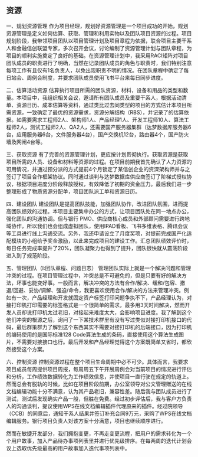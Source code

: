 
## 资源

一、规划资源管理
作为项目经理，规划好资源管理是一个项目成功的开始，规划资源管理是定义如何估算、获取、管理和利用实物以及团队项目资源的过程。项目规划阶段，我带领项目团队以项目管理计划及项目章程为依据，联合项目主要干系人和金融信创联盟专家，多次召开会议，讨论编制了资源管理计划与团队章程，为项目的顺利实施奠定了良好的基础。在资源管理计划中，我采用RACI矩阵对项目团队成员的职责进行了明确，当然在记录团队成员的角色与职责时，我们特别注意每项工作有且仅有1名负责人，以免出现职责不明的情况。在团队章程中确定了每日站会、周例会制度，并要求团队成员使用飞书平台来每日同步进度。


二、估算活动资源
估算执行项目所需的团队资源，材料，设备和用品的类型和数量。本项目中，我组织相关会议，邀请所有团队成员及重要干系人，根据活动清单、资源日历、成本估算等资料，通过类比过去同类型的项目的方式估计本项目所需资源，一致确定了最优的资源需求，资源分解结构（RBS），并记录了的估算依据。如需要需求工程师2人、架构师1人、产品经理1人、开发工程师10人、算法工程师2人，测试工程师2人、QA2人，还需要国产服务器集群（达梦数据库服务器6台，应用服务器6台，文件服务器4台），国产交换机12台，路由器4个，国产防火墙及网闸4台等。


三、获取资源
有了完善的资源管理计划，更应按计划贯彻执行。获取资源是获取项目所需的人员、设备和材料等资源的过程。在项目前期我首先确认了人力资源的可用情况，并通过预分派的方式提前4个月锁定了某信创企业的资深架构师并与之签订了项目合作框架协议。同时通过谈判与达梦数据库供应商签订了阶梯式授权协议，根据项目进度分阶段释放授权，有效降低了初期的资金压力。最后我们进一步整理形成了物质资源分配单，项目团队派工单和资源日历。

四、建设团队
建设团队是提高团队技能，加强团队协作，改进团队氛围，进而提高团队绩效的过程。本项目主要集中办公的方式，让项目团队处在同一地点办公，强化团队的沟通协调。但与银行 PMO、供应商核心成员和外部顾问需要进行跨地域协作，所以我们也会组成虚拟团队，使用IPAD看板、飞书多维表格、腾讯会议等工具进行线上沟通交流。另外，我还申请设立了月度奖项，对提前完成国产化适配模块的小组给予奖金激励，以此来完成项目的建设工作。汇总团队绩效评价时，每日任务完成率提升了20%，团队凝聚力也得到了提升，团队很快就从震荡阶段进入到了规范阶段。


五、管理团队（I:团队章程、问题日志）
管理团队实际上就是一个解决问题和管理冲突的过程。在项目管理过程中，冲突总是不可避免的，但是只要有好的解决方法，坏事也能变好事。一般而言，解决冲突的方法有合作/解决、缓和/包容、撤退/回避、妥协/调解、强迫/命令，我更喜欢使用合作/解决的方法来管理冲突。例如有一次，产品经理和开发就固定资产标签打印问题争执不下，产品经理认为，对接打印机打印需要的标签格式是一个很简单的需求，最多用3天时间解决，然而开发人员却说打印机太过老旧，对接起来难度太大，会影响项目进度。我了解到这个他们冲突的根源之后，询问了一下某技术群里有没有写过类似对接打印机接口的代码，最后群策群力了解到这个东西其实不需要对接打印机的后端接口，因为打印机的编码使用的是国际标准128 Code算法生成的条码，直接使用这个算法生成图片，不需要对接接口也行。最后开发和产品经理觉得这个方案既简单又省时，都欣然接受这个方案。


六、控制资源
控制资源过程在整个项目生命周期中必不可少。具体而言，我要求项目成员每周提供项目周报，每周周五下午开展周例会对当前项目的情况进行评估和分析，工作绩效数据转化为工作绩效信息，并使项目一直行驶在规定的轨道上。然而总会有脱轨的时候，比如在项目阶段前期，办公室领导对公文管理赠送的在线文档编辑功能十分不满意，认为其产品老旧，兼容性差。随后我与团队成员进行了测试，测试后发现确实产品一般，但胜在免费。经过初步评估后，我与客户方负责人的沟通谈判，提议使用WPS在线文档编辑插件代理原来的插件。经过院领导（CCB）的同意后，通知干系人结果并签订补充合同9万元，采购了WPS在线文档编辑服务。银行项目负责人对该方案十分满意，项目也继续顺序进行。

然而在敏捷开发部分，我们拥抱变更，不再走变更流程，把用户的需求转化为一个个用户故事，加入产品待办事项列表里并进行优先级排序。在每两周的迭代计划会议上选取优先级最高的用户故事加入迭代事项列表中。